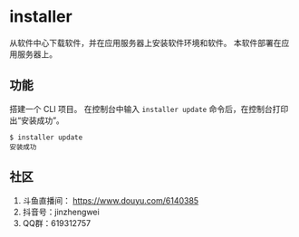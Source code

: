 # installer

从软件中心下载软件，并在应用服务器上安装软件环境和软件。
本软件部署在应用服务器上。

## 功能

搭建一个 CLI 项目。
在控制台中输入 `installer update` 命令后，在控制台打印出“安装成功”。

```
$ installer update
安装成功
```

## 社区

1. 斗鱼直播间： https://www.douyu.com/6140385
2. 抖音号：jinzhengwei
3. QQ群：619312757